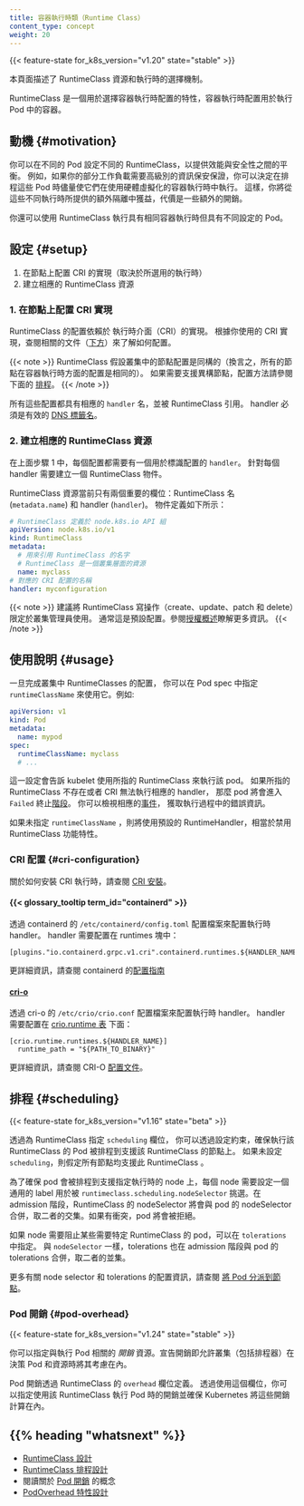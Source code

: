 ```yaml
---
title: 容器執行時類（Runtime Class）
content_type: concept
weight: 20
---
```

<!--
reviewers:
- tallclair
- dchen1107
title: Runtime Class
content_type: concept
weight: 20
-->

<!-- overview -->

{{< feature-state for_k8s_version="v1.20" state="stable" >}}

<!-- 
This page describes the RuntimeClass resource and runtime selection mechanism.

RuntimeClass is a feature for selecting the container runtime configuration. The container runtime
configuration is used to run a Pod's containers.
-->
本頁面描述了 RuntimeClass 資源和執行時的選擇機制。

RuntimeClass 是一個用於選擇容器執行時配置的特性，容器執行時配置用於執行 Pod 中的容器。

<!-- body -->

<!-- 
## Motivation

You can set a different RuntimeClass between different Pods to provide a balance of
performance versus security. For example, if part of your workload deserves a high
level of information security assurance, you might choose to schedule those Pods so
that they run in a container runtime that uses hardware virtualization. You'd then
benefit from the extra isolation of the alternative runtime, at the expense of some
additional overhead.
-->
## 動機   {#motivation}

你可以在不同的 Pod 設定不同的 RuntimeClass，以提供效能與安全性之間的平衡。
例如，如果你的部分工作負載需要高級別的資訊保安保證，你可以決定在排程這些 Pod
時儘量使它們在使用硬體虛擬化的容器執行時中執行。
這樣，你將從這些不同執行時所提供的額外隔離中獲益，代價是一些額外的開銷。

<!--
You can also use RuntimeClass to run different Pods with the same container runtime
but with different settings.
-->
你還可以使用 RuntimeClass 執行具有相同容器執行時但具有不同設定的 Pod。

<!-- 
## Setup
-->

## 設定  {#setup}

<!--
1. Configure the CRI implementation on nodes (runtime dependent)
2. Create the corresponding RuntimeClass resources
-->
1. 在節點上配置 CRI 的實現（取決於所選用的執行時）
2. 建立相應的 RuntimeClass 資源

<!--
### 1. Configure the CRI implementation on nodes
-->
### 1. 在節點上配置 CRI 實現

<!--
The configurations available through RuntimeClass are Container Runtime Interface (CRI)
implementation dependent. See the corresponding documentation ([below](#cri-configuration)) for your
CRI implementation for how to configure.
-->
RuntimeClass 的配置依賴於 執行時介面（CRI）的實現。
根據你使用的 CRI 實現，查閱相關的文件（[下方](#cri-configuration)）來了解如何配置。

<!--
RuntimeClass assumes a homogeneous node configuration across the cluster by default (which means
that all nodes are configured the same way with respect to container runtimes). To support
heterogenous node configurations, see [Scheduling](#scheduling) below.
-->
{{< note >}}
RuntimeClass 假設叢集中的節點配置是同構的（換言之，所有的節點在容器執行時方面的配置是相同的）。
如果需要支援異構節點，配置方法請參閱下面的 [排程](#scheduling)。
{{< /note >}}

<!--
The configurations have a corresponding `handler` name, referenced by the RuntimeClass. The
handler must be a valid [DNS label name](/docs/concepts/overview/working-with-objects/names/#dns-label-names).
-->
所有這些配置都具有相應的 `handler` 名，並被 RuntimeClass 引用。
handler 必須是有效的 [DNS 標籤名](/zh-cn/docs/concepts/overview/working-with-objects/names/#dns-label-names)。

<!--
### 2. Create the corresponding RuntimeClass resources

The configurations setup in step 1 should each have an associated `handler` name, which identifies
the configuration. For each handler, create a corresponding RuntimeClass object.
-->
### 2. 建立相應的 RuntimeClass 資源

在上面步驟 1 中，每個配置都需要有一個用於標識配置的 `handler`。 
針對每個 handler 需要建立一個 RuntimeClass 物件。

<!--
The RuntimeClass resource currently only has 2 significant fields: the RuntimeClass name
(`metadata.name`) and the handler (`handler`). The object definition looks like this:
-->
RuntimeClass 資源當前只有兩個重要的欄位：RuntimeClass 名 (`metadata.name`) 和 handler (`handler`)。
物件定義如下所示：

```yaml
# RuntimeClass 定義於 node.k8s.io API 組
apiVersion: node.k8s.io/v1
kind: RuntimeClass
metadata:
  # 用來引用 RuntimeClass 的名字
  # RuntimeClass 是一個叢集層面的資源
  name: myclass  
# 對應的 CRI 配置的名稱
handler: myconfiguration
```

<!--
It is recommended that RuntimeClass write operations (create/update/patch/delete) be
restricted to the cluster administrator. This is typically the default. See 
[Authorization Overview](/docs/reference/access-authn-authz/authorization/) for more details.
-->
{{< note >}}
建議將 RuntimeClass 寫操作（create、update、patch 和 delete）限定於叢集管理員使用。
通常這是預設配置。參閱[授權概述](/zh-cn/docs/reference/access-authn-authz/authorization/)瞭解更多資訊。
{{< /note >}}

<!--
## Usage

Once RuntimeClasses are configured for the cluster, you can specify a
`runtimeClassName` in the Pod spec to use it. For example:
-->
## 使用說明  {#usage}

一旦完成叢集中 RuntimeClasses 的配置，
你可以在 Pod spec 中指定 `runtimeClassName` 來使用它。例如:

```yaml
apiVersion: v1
kind: Pod
metadata:
  name: mypod
spec:
  runtimeClassName: myclass
  # ...
```

<!--
This will instruct the kubelet to use the named RuntimeClass to run this pod. If the named
RuntimeClass does not exist, or the CRI cannot run the corresponding handler, the pod will enter the
`Failed` terminal [phase](/docs/concepts/workloads/pods/pod-lifecycle/#pod-phase). Look for a
corresponding [event](/docs/tasks/debug/debug-application/debug-running-pod/) for an
error message.
-->
這一設定會告訴 kubelet 使用所指的 RuntimeClass 來執行該 pod。
如果所指的 RuntimeClass 不存在或者 CRI 無法執行相應的 handler，
那麼 pod 將會進入 `Failed` 終止[階段](/zh-cn/docs/concepts/workloads/pods/pod-lifecycle/#pod-phase)。
你可以檢視相應的[事件](/zh-cn/docs/tasks/debug/debug-application/debug-running-pod/)，
獲取執行過程中的錯誤資訊。

<!--
If no `runtimeClassName` is specified, the default RuntimeHandler will be used, which is equivalent
to the behavior when the RuntimeClass feature is disabled.
-->
如果未指定 `runtimeClassName` ，則將使用預設的 RuntimeHandler，相當於禁用 RuntimeClass 功能特性。

<!-- 
### CRI Configuration

For more details on setting up CRI runtimes, see [CRI installation](/docs/setup/production-environment/container-runtimes/).
-->
### CRI 配置   {#cri-configuration}

關於如何安裝 CRI 執行時，請查閱
[CRI 安裝](/zh-cn/docs/setup/production-environment/container-runtimes/)。

#### {{< glossary_tooltip term_id="containerd" >}}

<!--
Runtime handlers are configured through containerd's configuration at
`/etc/containerd/config.toml`. Valid handlers are configured under the runtimes section:
-->
透過 containerd 的 `/etc/containerd/config.toml` 配置檔案來配置執行時 handler。
handler 需要配置在 runtimes 塊中： 

```
[plugins."io.containerd.grpc.v1.cri".containerd.runtimes.${HANDLER_NAME}]
```

<!--
See containerd's [config documentation](https://github.com/containerd/cri/blob/master/docs/config.md)
for more details:
-->
更詳細資訊，請查閱 containerd 的[配置指南](https://github.com/containerd/cri/blob/master/docs/config.md)

#### [cri-o](https://cri-o.io/)

<!--
Runtime handlers are configured through cri-o's configuration at `/etc/crio/crio.conf`. Valid
handlers are configured under the [crio.runtime
table](https://github.com/kubernetes-sigs/cri-o/blob/master/docs/crio.conf.5.md#crioruntime-table):
-->
透過 cri-o 的 `/etc/crio/crio.conf` 配置檔案來配置執行時 handler。
handler 需要配置在
[crio.runtime 表](https://github.com/kubernetes-sigs/cri-o/blob/master/docs/crio.conf.5.md#crioruntime-table)
下面：

```
[crio.runtime.runtimes.${HANDLER_NAME}]
  runtime_path = "${PATH_TO_BINARY}"
```

<!--
See CRI-O's [config documentation](https://github.com/cri-o/cri-o/blob/master/docs/crio.conf.5.md) for more details.
-->
更詳細資訊，請查閱 CRI-O [配置文件](https://github.com/cri-o/cri-o/blob/master/docs/crio.conf.5.md)。

<!-- 
## Scheduling
 -->
## 排程  {#scheduling}

{{< feature-state for_k8s_version="v1.16" state="beta" >}}

<!--
By specifying the `scheduling` field for a RuntimeClass, you can set constraints to
ensure that Pods running with this RuntimeClass are scheduled to nodes that support it.
If `scheduling` is not set, this RuntimeClass is assumed to be supported by all nodes.
-->

透過為 RuntimeClass 指定 `scheduling` 欄位，
你可以透過設定約束，確保執行該 RuntimeClass 的 Pod 被排程到支援該 RuntimeClass 的節點上。
如果未設定 `scheduling`，則假定所有節點均支援此 RuntimeClass 。

<!--
To ensure pods land on nodes supporting a specific RuntimeClass, that set of nodes should have a
common label which is then selected by the `runtimeclass.scheduling.nodeSelector` field. The
RuntimeClass's nodeSelector is merged with the pod's nodeSelector in admission, effectively taking
the intersection of the set of nodes selected by each. If there is a conflict, the pod will be
rejected.
-->
為了確保 pod 會被排程到支援指定執行時的 node 上，每個 node 需要設定一個通用的 label 用於被 
`runtimeclass.scheduling.nodeSelector` 挑選。在 admission 階段，RuntimeClass 的 nodeSelector 將會與
pod 的 nodeSelector 合併，取二者的交集。如果有衝突，pod 將會被拒絕。

<!--
If the supported nodes are tainted to prevent other RuntimeClass pods from running on the node, you
can add `tolerations` to the RuntimeClass. As with the `nodeSelector`, the tolerations are merged
with the pod's tolerations in admission, effectively taking the union of the set of nodes tolerated
by each.
-->
如果 node 需要阻止某些需要特定 RuntimeClass 的 pod，可以在 `tolerations` 中指定。
與 `nodeSelector` 一樣，tolerations 也在 admission 階段與 pod 的 tolerations 合併，取二者的並集。

<!--
To learn more about configuring the node selector and tolerations, see 
[Assigning Pods to Nodes](/docs/concepts/configuration/assign-pod-node/).
-->
更多有關 node selector 和 tolerations 的配置資訊，請查閱 
[將 Pod 分派到節點](/zh-cn/docs/concepts/scheduling-eviction/assign-pod-node/)。

<!-- 
### Pod Overhead
 -->
### Pod 開銷   {#pod-overhead}

{{< feature-state for_k8s_version="v1.24" state="stable" >}}

<!--
You can specify _overhead_ resources that are associated with running a Pod. Declaring overhead allows
the cluster (including the scheduler) to account for it when making decisions about Pods and resources.  
-->
你可以指定與執行 Pod 相關的 _開銷_ 資源。宣告開銷即允許叢集（包括排程器）在決策 Pod 和資源時將其考慮在內。

<!--
Pod overhead is defined in RuntimeClass through the `overhead` field. Through the use of this field,
you can specify the overhead of running pods utilizing this RuntimeClass and ensure these overheads
are accounted for in Kubernetes.
-->
Pod 開銷透過 RuntimeClass 的 `overhead` 欄位定義。
透過使用這個欄位，你可以指定使用該 RuntimeClass 執行 Pod 時的開銷並確保 Kubernetes 將這些開銷計算在內。

## {{% heading "whatsnext" %}}

<!--
- [RuntimeClass Design](https://github.com/kubernetes/enhancements/blob/master/keps/sig-node/585-runtime-class/README.md)
- [RuntimeClass Scheduling Design](https://github.com/kubernetes/enhancements/blob/master/keps/sig-node/585-runtime-class/README.md#runtimeclass-scheduling)
- Read about the [Pod Overhead](/docs/concepts/scheduling-eviction/pod-overhead/) concept
- [PodOverhead Feature Design](https://github.com/kubernetes/enhancements/tree/master/keps/sig-node/688-pod-overhead)
-->
- [RuntimeClass 設計](https://github.com/kubernetes/enhancements/blob/master/keps/sig-node/585-runtime-class/README.md)
- [RuntimeClass 排程設計](https://github.com/kubernetes/enhancements/blob/master/keps/sig-node/585-runtime-class/README.md#runtimeclass-scheduling)
- 閱讀關於 [Pod 開銷](/zh-cn/docs/concepts/scheduling-eviction/pod-overhead/) 的概念
- [PodOverhead 特性設計](https://github.com/kubernetes/enhancements/tree/master/keps/sig-node/688-pod-overhead)
